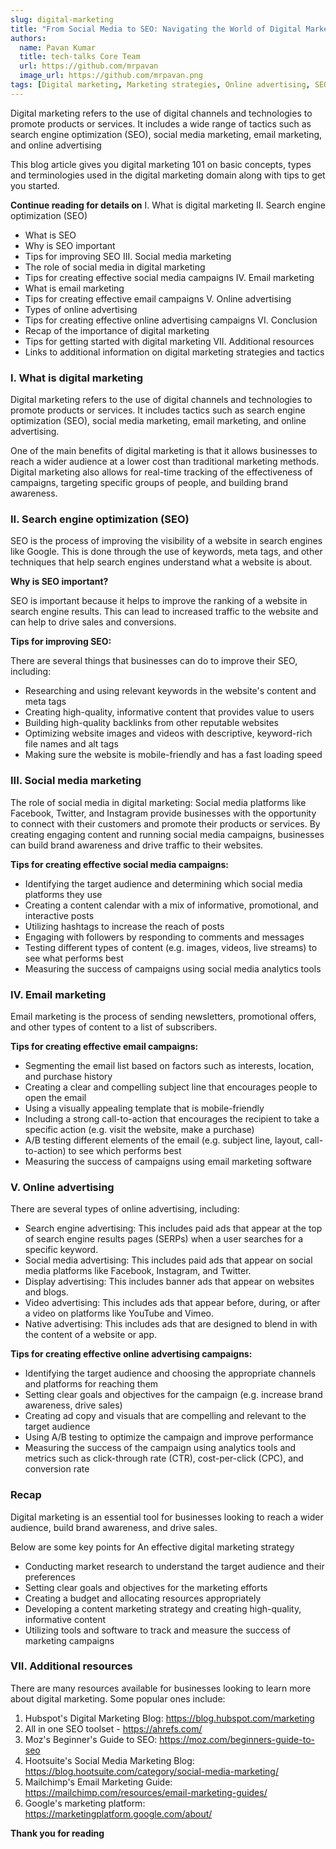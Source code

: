 ```yaml
---
slug: digital-marketing
title: "From Social Media to SEO: Navigating the World of Digital Marketing"
authors:
  name: Pavan Kumar
  title: tech-talks Core Team
  url: https://github.com/mrpavan
  image_url: https://github.com/mrpavan.png
tags: [Digital marketing, Marketing strategies, Online advertising, SEO, Business growth]
---
```


Digital marketing refers to the use of digital channels and technologies to promote products or services. It includes a wide range of tactics such as search engine optimization (SEO), social media marketing, email marketing, and online advertising

This blog article gives you digital marketing 101 on basic concepts, types and terminologies used in the digital marketing domain along with tips to get you started. 

**Continue reading for details on**
I. What is digital marketing
II. Search engine optimization (SEO)
  - What is SEO
  - Why is SEO important
  - Tips for improving SEO
III. Social media marketing
  - The role of social media in digital marketing
  - Tips for creating effective social media campaigns
IV. Email marketing
  - What is email marketing
  - Tips for creating effective email campaigns
V. Online advertising
  - Types of online advertising
  - Tips for creating effective online advertising campaigns
VI. Conclusion
  - Recap of the importance of digital marketing
  - Tips for getting started with digital marketing
VII. Additional resources
  - Links to additional information on digital marketing strategies and tactics


### I. What is digital marketing
Digital marketing refers to the use of digital channels and technologies to promote products or services. It includes tactics such as search engine optimization (SEO), social media marketing, email marketing, and online advertising.

One of the main benefits of digital marketing is that it allows businesses to reach a wider audience at a lower cost than traditional marketing methods. Digital marketing also allows for real-time tracking of the effectiveness of campaigns, targeting specific groups of people, and building brand awareness.

### II. Search engine optimization (SEO)

SEO is the process of improving the visibility of a website in search engines like Google. This is done through the use of keywords, meta tags, and other techniques that help search engines understand what a website is about.

**Why is SEO important?**

SEO is important because it helps to improve the ranking of a website in search engine results. This can lead to increased traffic to the website and can help to drive sales and conversions.

**Tips for improving SEO:** 

There are several things that businesses can do to improve their SEO, including:

- Researching and using relevant keywords in the website's content and meta tags
- Creating high-quality, informative content that provides value to users
- Building high-quality backlinks from other reputable websites
- Optimizing website images and videos with descriptive, keyword-rich file names and alt tags
- Making sure the website is mobile-friendly and has a fast loading speed

### III. Social media marketing

The role of social media in digital marketing: Social media platforms like Facebook, Twitter, and Instagram provide businesses with the opportunity to connect with their customers and promote their products or services. By creating engaging content and running social media campaigns, businesses can build brand awareness and drive traffic to their websites.

**Tips for creating effective social media campaigns:**

- Identifying the target audience and determining which social media platforms they use
- Creating a content calendar with a mix of informative, promotional, and interactive posts
- Utilizing hashtags to increase the reach of posts
- Engaging with followers by responding to comments and messages
- Testing different types of content (e.g. images, videos, live streams) to see what performs best
- Measuring the success of campaigns using social media analytics tools

### IV. Email marketing

Email marketing is the process of sending newsletters, promotional offers, and other types of content to a list of subscribers.

**Tips for creating effective email campaigns:** 

- Segmenting the email list based on factors such as interests, location, and purchase history
- Creating a clear and compelling subject line that encourages people to open the email
- Using a visually appealing template that is mobile-friendly
- Including a strong call-to-action that encourages the recipient to take a specific action (e.g. visit the website, make a purchase)
- A/B testing different elements of the email (e.g. subject line, layout, call-to-action) to see which performs best
- Measuring the success of campaigns using email marketing software

### V. Online advertising

There are several types of online advertising, including:
- Search engine advertising: This includes paid ads that appear at the top of search engine results pages (SERPs) when a user searches for a specific keyword.
- Social media advertising: This includes paid ads that appear on social media platforms like Facebook, Instagram, and Twitter.
- Display advertising: This includes banner ads that appear on websites and blogs.
- Video advertising: This includes ads that appear before, during, or after a video on platforms like YouTube and Vimeo.
- Native advertising: This includes ads that are designed to blend in with the content of a website or app.

**Tips for creating effective online advertising campaigns:** 

- Identifying the target audience and choosing the appropriate channels and platforms for reaching them
- Setting clear goals and objectives for the campaign (e.g. increase brand awareness, drive sales)
- Creating ad copy and visuals that are compelling and relevant to the target audience
- Using A/B testing to optimize the campaign and improve performance
- Measuring the success of the campaign using analytics tools and metrics such as click-through rate (CTR), cost-per-click (CPC), and conversion rate

### Recap
Digital marketing is an essential tool for businesses looking to reach a wider audience, build brand awareness, and drive sales.

Below are some key points for An effective digital marketing strategy

- Conducting market research to understand the target audience and their preferences
- Setting clear goals and objectives for the marketing efforts
- Creating a budget and allocating resources appropriately
- Developing a content marketing strategy and creating high-quality, informative content
- Utilizing tools and software to track and measure the success of marketing campaigns

### VII. Additional resources

There are many resources available for businesses looking to learn more about digital marketing. Some popular ones include:
1. Hubspot's Digital Marketing Blog: https://blog.hubspot.com/marketing
2. All in one SEO toolset - https://ahrefs.com/
3. Moz's Beginner's Guide to SEO: https://moz.com/beginners-guide-to-seo
4. Hootsuite's Social Media Marketing Blog: https://blog.hootsuite.com/category/social-media-marketing/
5. Mailchimp's Email Marketing Guide: https://mailchimp.com/resources/email-marketing-guides/
6. Google's marketing platform: https://marketingplatform.google.com/about/ 

**Thank you for reading**